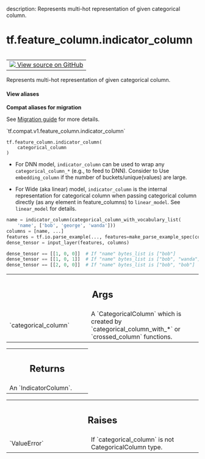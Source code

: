 description: Represents multi-hot representation of given categorical column.

<div itemscope itemtype="http://developers.google.com/ReferenceObject">
<meta itemprop="name" content="tf.feature_column.indicator_column" />
<meta itemprop="path" content="Stable" />
</div>

# tf.feature_column.indicator_column

<!-- Insert buttons and diff -->

<table class="tfo-notebook-buttons tfo-api nocontent" align="left">
<td>
  <a target="_blank" href="https://github.com/tensorflow/tensorflow/blob/r2.4/tensorflow/python/feature_column/feature_column_v2.py#L1581-L1621">
    <img src="https://www.tensorflow.org/images/GitHub-Mark-32px.png" />
    View source on GitHub
  </a>
</td>
</table>



Represents multi-hot representation of given categorical column.

<section class="expandable">
  <h4 class="showalways">View aliases</h4>
  <p>
<b>Compat aliases for migration</b>
<p>See
<a href="https://www.tensorflow.org/guide/migrate">Migration guide</a> for
more details.</p>
<p>`tf.compat.v1.feature_column.indicator_column`</p>
</p>
</section>

<pre class="devsite-click-to-copy prettyprint lang-py tfo-signature-link">
<code>tf.feature_column.indicator_column(
    categorical_column
)
</code></pre>



<!-- Placeholder for "Used in" -->

- For DNN model, `indicator_column` can be used to wrap any
  `categorical_column_*` (e.g., to feed to DNN). Consider to Use
  `embedding_column` if the number of buckets/unique(values) are large.

- For Wide (aka linear) model, `indicator_column` is the internal
  representation for categorical column when passing categorical column
  directly (as any element in feature_columns) to `linear_model`. See
  `linear_model` for details.

```python
name = indicator_column(categorical_column_with_vocabulary_list(
    'name', ['bob', 'george', 'wanda']))
columns = [name, ...]
features = tf.io.parse_example(..., features=make_parse_example_spec(columns))
dense_tensor = input_layer(features, columns)

dense_tensor == [[1, 0, 0]]  # If "name" bytes_list is ["bob"]
dense_tensor == [[1, 0, 1]]  # If "name" bytes_list is ["bob", "wanda"]
dense_tensor == [[2, 0, 0]]  # If "name" bytes_list is ["bob", "bob"]
```

<!-- Tabular view -->
 <table class="responsive fixed orange">
<colgroup><col width="214px"><col></colgroup>
<tr><th colspan="2"><h2 class="add-link">Args</h2></th></tr>

<tr>
<td>
`categorical_column`
</td>
<td>
A `CategoricalColumn` which is created by
`categorical_column_with_*` or `crossed_column` functions.
</td>
</tr>
</table>



<!-- Tabular view -->
 <table class="responsive fixed orange">
<colgroup><col width="214px"><col></colgroup>
<tr><th colspan="2"><h2 class="add-link">Returns</h2></th></tr>
<tr class="alt">
<td colspan="2">
An `IndicatorColumn`.
</td>
</tr>

</table>



<!-- Tabular view -->
 <table class="responsive fixed orange">
<colgroup><col width="214px"><col></colgroup>
<tr><th colspan="2"><h2 class="add-link">Raises</h2></th></tr>

<tr>
<td>
`ValueError`
</td>
<td>
If `categorical_column` is not CategoricalColumn type.
</td>
</tr>
</table>

